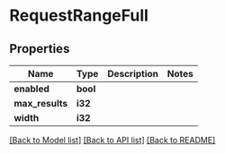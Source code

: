 # RequestRangeFull

## Properties

Name | Type | Description | Notes
------------ | ------------- | ------------- | -------------
**enabled** | **bool** |  | 
**max_results** | **i32** |  | 
**width** | **i32** |  | 

[[Back to Model list]](../README.md#documentation-for-models) [[Back to API list]](../README.md#documentation-for-api-endpoints) [[Back to README]](../README.md)


